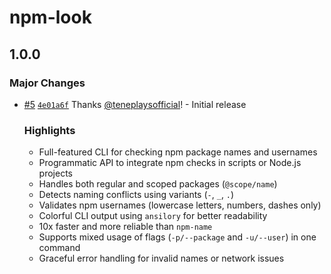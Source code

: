# npm-look

## 1.0.0

### Major Changes

- [#5](https://github.com/teneplaysofficial/omnijs/pull/5) [`4e01a6f`](https://github.com/teneplaysofficial/omnijs/commit/4e01a6f4d812424c03942cd1ac0ff35bd0b02670) Thanks [@teneplaysofficial](https://github.com/teneplaysofficial)! - Initial release

  ### Highlights
  - Full-featured CLI for checking npm package names and usernames
  - Programmatic API to integrate npm checks in scripts or Node.js projects
  - Handles both regular and scoped packages (`@scope/name`)
  - Detects naming conflicts using variants (`-`, `_`, `.`)
  - Validates npm usernames (lowercase letters, numbers, dashes only)
  - Colorful CLI output using `ansilory` for better readability
  - 10x faster and more reliable than `npm-name`
  - Supports mixed usage of flags (`-p/--package` and `-u/--user`) in one command
  - Graceful error handling for invalid names or network issues

